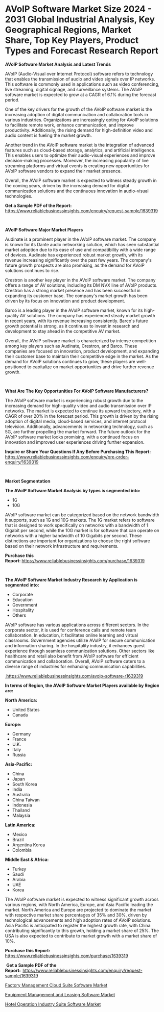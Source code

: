 <p><h1>AVoIP Software Market Size 2024 - 2031 Global Industrial Analysis, Key Geographical Regions, Market Share, Top Key Players, Product Types and Forecast Research Report</h1></p><p><strong>AVoIP Software Market Analysis and Latest Trends</strong></p>
<p><p>AVoIP (Audio-Visual over Internet Protocol) software refers to technology that enables the transmission of audio and video signals over IP networks. This software is commonly used in applications such as video conferencing, live streaming, digital signage, and surveillance systems. The AVoIP software market is expected to grow at a CAGR of 6.1% during the forecast period.</p><p>One of the key drivers for the growth of the AVoIP software market is the increasing adoption of digital communication and collaboration tools in various industries. Organizations are increasingly opting for AVoIP solutions to facilitate remote work, enhance communication, and improve productivity. Additionally, the rising demand for high-definition video and audio content is fueling the market growth.</p><p>Another trend in the AVoIP software market is the integration of advanced features such as cloud-based storage, analytics, and artificial intelligence. This enables users to optimize their audio-visual experiences and improve decision-making processes. Moreover, the increasing popularity of live streaming platforms and virtual events is creating new opportunities for AVoIP software vendors to expand their market presence.</p><p>Overall, the AVoIP software market is expected to witness steady growth in the coming years, driven by the increasing demand for digital communication solutions and the continuous innovation in audio-visual technologies.</p></p>
<p><strong>Get a Sample PDF of the Report:&nbsp;</strong> <a href="https://www.reliablebusinessinsights.com/enquiry/request-sample/1639319">https://www.reliablebusinessinsights.com/enquiry/request-sample/1639319</a></p>
<p>&nbsp;</p>
<p><strong>AVoIP Software Major Market Players</strong></p>
<p><p>Audinate is a prominent player in the AVoIP software market. The company is known for its Dante audio networking solution, which has seen substantial market adoption due to its ease of use and compatibility with a wide range of devices. Audinate has experienced robust market growth, with its revenue increasing significantly over the past few years. The company's future growth prospects are also promising, as the demand for AVoIP solutions continues to rise.</p><p>Crestron is another key player in the AVoIP software market. The company offers a range of AV solutions, including its DM NVX line of AVoIP products. Crestron has a strong market presence and has been successful in expanding its customer base. The company's market growth has been driven by its focus on innovation and product development.</p><p>Barco is a leading player in the AVoIP software market, known for its high-quality AV solutions. The company has experienced steady market growth in recent years, with its revenue increasing consistently. Barco's future growth potential is strong, as it continues to invest in research and development to stay ahead in the competitive AV market.</p><p>Overall, the AVoIP software market is characterized by intense competition among key players such as Audinate, Crestron, and Barco. These companies are focused on innovation, product development, and expanding their customer base to maintain their competitive edge in the market. As the demand for AVoIP solutions continues to grow, these players are well-positioned to capitalize on market opportunities and drive further revenue growth.</p></p>
<p>&nbsp;</p>
<p><strong>What Are The Key Opportunities For AVoIP Software Manufacturers?</strong></p>
<p><p>The AVoIP software market is experiencing robust growth due to the increasing demand for high-quality video and audio transmission over IP networks. The market is expected to continue its upward trajectory, with a CAGR of over 20% in the forecast period. This growth is driven by the rising adoption of digital media, cloud-based services, and internet protocol television. Additionally, advancements in networking technology, such as 5G, are further propelling the market forward. The future outlook for the AVoIP software market looks promising, with a continued focus on innovation and improved user experiences driving further expansion.</p></p>
<p><strong>Inquire or Share Your Questions If Any Before Purchasing This Report:</strong> <a href="https://www.reliablebusinessinsights.com/enquiry/pre-order-enquiry/1639319">https://www.reliablebusinessinsights.com/enquiry/pre-order-enquiry/1639319</a></p>
<p>&nbsp;</p>
<p><strong>Market Segmentation</strong></p>
<p><strong>The AVoIP Software Market Analysis by types is segmented into:</strong></p>
<p><ul><li>1G</li><li>10G</li></ul></p>
<p><p>AVoIP software market can be categorized based on the network bandwidth it supports, such as 1G and 10G markets. The 1G market refers to software that is designed to work specifically on networks with a bandwidth of 1 Gigabit per second, while the 10G market is for software that can operate on networks with a higher bandwidth of 10 Gigabits per second. These distinctions are important for organizations to choose the right software based on their network infrastructure and requirements.</p></p>
<p><strong>Purchase this Report:&nbsp;</strong><a href="https://www.reliablebusinessinsights.com/purchase/1639319">https://www.reliablebusinessinsights.com/purchase/1639319</a></p>
<p>&nbsp;</p>
<p><strong>The AVoIP Software Market Industry Research by Application is segmented into:</strong></p>
<p><ul><li>Corporate</li><li>Education</li><li>Government</li><li>Hospitality</li><li>Others</li></ul></p>
<p><p>AVoIP software has various applications across different sectors. In the corporate sector, it is used for conference calls and remote team collaboration. In education, it facilitates online learning and virtual classrooms. Government agencies utilize AVoIP for secure communication and information sharing. In the hospitality industry, it enhances guest experience through seamless communication solutions. Other sectors like healthcare and retail also benefit from AVoIP software for efficient communication and collaboration. Overall, AVoIP software caters to a diverse range of industries for enhancing communication capabilities.</p></p>
<p><a href="https://www.reliablebusinessinsights.com/avoip-software-r1639319">&nbsp;https://www.reliablebusinessinsights.com/avoip-software-r1639319</a></p>
<p><strong>In terms of Region, the AVoIP Software Market Players available by Region are:</strong></p>
<p>
    <p> <strong> North America: </strong>
        <ul>
            <li>United States</li>
            <li>Canada</li>
        </ul>
        </p> 
    <p> <strong> Europe: </strong>
        <ul>
            <li>Germany</li>
            <li>France</li>
            <li>U.K.</li>
            <li>Italy</li>
            <li>Russia</li>
        </ul>
        </p> 
    <p> <strong> Asia-Pacific: </strong>
        <ul>
            <li>China</li>
            <li>Japan</li>
            <li>South Korea</li>
            <li>India</li>
            <li>Australia</li>
            <li>China Taiwan</li>
            <li>Indonesia</li>
            <li>Thailand</li>
            <li>Malaysia</li>
        </ul>
        </p> 
    <p> <strong> Latin America: </strong>
        <ul>
            <li>Mexico</li>
            <li>Brazil</li>
            <li>Argentina Korea</li>
            <li>Colombia</li>
        </ul>
        </p> 
    <p> <strong> Middle East & Africa: </strong>
        <ul>
            <li>Turkey</li>
            <li>Saudi</li>
            <li>Arabia</li>
            <li>UAE</li>
            <li>Korea</li>
        </ul>
    </p>
    </p>
<p><p>The AVoIP software market is expected to witness significant growth across various regions, with North America, Europe, and Asia Pacific leading the market. North America and Europe are projected to dominate the market with respective market share percentages of 35% and 30%, driven by technological advancements and high adoption rates of AVoIP solutions. Asia Pacific is anticipated to register the highest growth rate, with China contributing significantly to this growth, holding a market share of 25%. The USA is also expected to contribute to market growth with a market share of 10%.</p></p>
<p><strong>Purchase this Report: </strong><a href="https://www.reliablebusinessinsights.com/purchase/1639319">https://www.reliablebusinessinsights.com/purchase/1639319</a></p>
<p>&nbsp;<strong>Get a Sample PDF of the Report:&nbsp;&nbsp;</strong><a href="https://www.reliablebusinessinsights.com/enquiry/request-sample/1639319">https://www.reliablebusinessinsights.com/enquiry/request-sample/1639319</a></p>
<p><strong></strong></p>
<p><p><a href="https://github.com/nusratjahan12006/Market-Research-Report-List-1/blob/main/factory-management-cloud-suite-software-market.md">Factory Management Cloud Suite Software Market</a></p><p><a href="https://github.com/JameTravis/Market-Research-Report-List-6/blob/main/equipment-management-and-leasing-software-market.md">Equipment Management and Leasing Software Market</a></p><p><a href="https://github.com/vimar16th/Market-Research-Report-List-5/blob/main/hotel-operation-industry-suite-software-market.md">Hotel Operation Industry Suite Software Market</a></p></p>